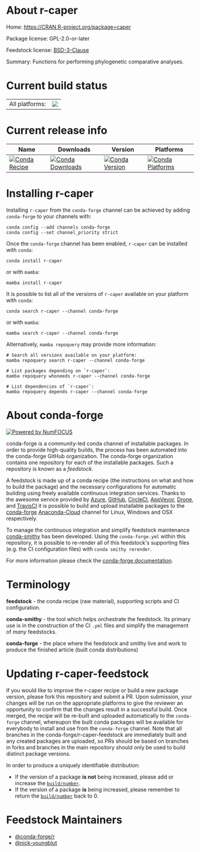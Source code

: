 About r-caper
=============

Home: https://CRAN.R-project.org/package=caper

Package license: GPL-2.0-or-later

Feedstock license: [BSD-3-Clause](https://github.com/conda-forge/r-caper-feedstock/blob/main/LICENSE.txt)

Summary: Functions for performing phylogenetic comparative analyses.

Current build status
====================


<table><tr><td>All platforms:</td>
    <td>
      <a href="https://dev.azure.com/conda-forge/feedstock-builds/_build/latest?definitionId=4172&branchName=main">
        <img src="https://dev.azure.com/conda-forge/feedstock-builds/_apis/build/status/r-caper-feedstock?branchName=main">
      </a>
    </td>
  </tr>
</table>

Current release info
====================

| Name | Downloads | Version | Platforms |
| --- | --- | --- | --- |
| [![Conda Recipe](https://img.shields.io/badge/recipe-r--caper-green.svg)](https://anaconda.org/conda-forge/r-caper) | [![Conda Downloads](https://img.shields.io/conda/dn/conda-forge/r-caper.svg)](https://anaconda.org/conda-forge/r-caper) | [![Conda Version](https://img.shields.io/conda/vn/conda-forge/r-caper.svg)](https://anaconda.org/conda-forge/r-caper) | [![Conda Platforms](https://img.shields.io/conda/pn/conda-forge/r-caper.svg)](https://anaconda.org/conda-forge/r-caper) |

Installing r-caper
==================

Installing `r-caper` from the `conda-forge` channel can be achieved by adding `conda-forge` to your channels with:

```
conda config --add channels conda-forge
conda config --set channel_priority strict
```

Once the `conda-forge` channel has been enabled, `r-caper` can be installed with `conda`:

```
conda install r-caper
```

or with `mamba`:

```
mamba install r-caper
```

It is possible to list all of the versions of `r-caper` available on your platform with `conda`:

```
conda search r-caper --channel conda-forge
```

or with `mamba`:

```
mamba search r-caper --channel conda-forge
```

Alternatively, `mamba repoquery` may provide more information:

```
# Search all versions available on your platform:
mamba repoquery search r-caper --channel conda-forge

# List packages depending on `r-caper`:
mamba repoquery whoneeds r-caper --channel conda-forge

# List dependencies of `r-caper`:
mamba repoquery depends r-caper --channel conda-forge
```


About conda-forge
=================

[![Powered by
NumFOCUS](https://img.shields.io/badge/powered%20by-NumFOCUS-orange.svg?style=flat&colorA=E1523D&colorB=007D8A)](https://numfocus.org)

conda-forge is a community-led conda channel of installable packages.
In order to provide high-quality builds, the process has been automated into the
conda-forge GitHub organization. The conda-forge organization contains one repository
for each of the installable packages. Such a repository is known as a *feedstock*.

A feedstock is made up of a conda recipe (the instructions on what and how to build
the package) and the necessary configurations for automatic building using freely
available continuous integration services. Thanks to the awesome service provided by
[Azure](https://azure.microsoft.com/en-us/services/devops/), [GitHub](https://github.com/),
[CircleCI](https://circleci.com/), [AppVeyor](https://www.appveyor.com/),
[Drone](https://cloud.drone.io/welcome), and [TravisCI](https://travis-ci.com/)
it is possible to build and upload installable packages to the
[conda-forge](https://anaconda.org/conda-forge) [Anaconda-Cloud](https://anaconda.org/)
channel for Linux, Windows and OSX respectively.

To manage the continuous integration and simplify feedstock maintenance
[conda-smithy](https://github.com/conda-forge/conda-smithy) has been developed.
Using the ``conda-forge.yml`` within this repository, it is possible to re-render all of
this feedstock's supporting files (e.g. the CI configuration files) with ``conda smithy rerender``.

For more information please check the [conda-forge documentation](https://conda-forge.org/docs/).

Terminology
===========

**feedstock** - the conda recipe (raw material), supporting scripts and CI configuration.

**conda-smithy** - the tool which helps orchestrate the feedstock.
                   Its primary use is in the construction of the CI ``.yml`` files
                   and simplify the management of *many* feedstocks.

**conda-forge** - the place where the feedstock and smithy live and work to
                  produce the finished article (built conda distributions)


Updating r-caper-feedstock
==========================

If you would like to improve the r-caper recipe or build a new
package version, please fork this repository and submit a PR. Upon submission,
your changes will be run on the appropriate platforms to give the reviewer an
opportunity to confirm that the changes result in a successful build. Once
merged, the recipe will be re-built and uploaded automatically to the
`conda-forge` channel, whereupon the built conda packages will be available for
everybody to install and use from the `conda-forge` channel.
Note that all branches in the conda-forge/r-caper-feedstock are
immediately built and any created packages are uploaded, so PRs should be based
on branches in forks and branches in the main repository should only be used to
build distinct package versions.

In order to produce a uniquely identifiable distribution:
 * If the version of a package **is not** being increased, please add or increase
   the [``build/number``](https://docs.conda.io/projects/conda-build/en/latest/resources/define-metadata.html#build-number-and-string).
 * If the version of a package **is** being increased, please remember to return
   the [``build/number``](https://docs.conda.io/projects/conda-build/en/latest/resources/define-metadata.html#build-number-and-string)
   back to 0.

Feedstock Maintainers
=====================

* [@conda-forge/r](https://github.com/conda-forge/r/)
* [@nick-youngblut](https://github.com/nick-youngblut/)

